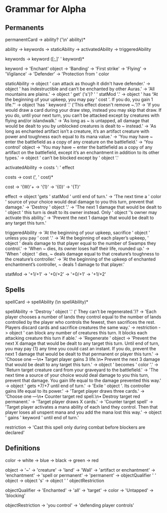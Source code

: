 # Grammar for Alpha

## Permanents
permanentCard -> ability? ('\n' ability)*

ability -> keywords
        -> staticAbility
        -> activatedAbility
        -> triggeredAbility

keywords -> keyword ([;,]' ' keyword)*

keyword -> 'Enchant' object
        -> 'Banding'
        -> 'First strike'
        -> 'Flying'
        -> 'Vigilance'
        -> 'Defender'
        -> 'Protection from ' color

staticAbility -> object ' can attack as though it didn't have defender.'
              -> object ' has indestructible and can’t be enchanted by other Auras.'
              -> 'All mountains are plains.'
              -> object ' get' ('s')? ' ' statMod '.'
              -> object ' has “At the beginning of your upkeep, you may pay ' cost '. If you do, you gain 1 life.”'
              -> object 'has ' keyword '.' ('This effect doesn't remove ~.')?
              -> 'If you would draw a card during your draw step, instead you may skip that draw. If you do, until your next turn, you can’t be attacked except by creatures with flying and/or islandwalk.'
              -> 'As long as ~ is untapped, all damage that would be dealt to you by unblocked creatures is dealt to ~ instead.'
              -> 'As long as enchanted artifact isn’t a creature, it’s an artifact creature with power and toughness each equal to its mana value.'
              -> 'You may have ~ enter the battlefield as a copy of any creature on the battlefield.'
              -> 'You control' object
              -> 'You may have ~ enter the battlefield as a copy of any artifact on the battlefield, except it’s an enchantment in addition to its other types.'
              -> object ' can’t be blocked except by ' object '.'
              
activatedAbility -> costs ': ' effect

costs -> cost (', ' cost)*

cost -> '{W}'+
     -> '{1}'
     -> '{0}'
     -> '{T}'

effect -> object 'gets ' statMod ' until end of turn.'
                 -> 'The next time a ' color ' source of your choice would deal damage to you this turn, prevent that damage.'
                 -> 'Destroy ' object '.'
                 -> 'The next 1 damage that would be dealt to ' object ' this turn is dealt to its owner instead. Only ' object '’s owner may activate this ability.'
                 -> 'Prevent the next 1 damage that would be dealt to any target this turn.'

triggeredAbility -> 'At the beginning of your upkeep, sacrifice ' object ' unless you pay ' cost '.'
                 -> 'At the beginning of each player’s upkeep, ' object ' deals damage to that player equal to the number of Swamps they control.'
                 -> 'When ~ dies, its owner loses half their life, rounded up.'
                 -> 'When ' object ' dies, ~ deals damage equal to that creature’s toughness to the creature’s controller.'
                 -> 'At the beginning of the upkeep of enchanted enchantment’s controller, ~ deals 1 damage to that player.'


statMod -> '+1/+1'
        -> '+0/+2'
        -> '+0/+1'
        -> '+1/+2'

## Spells

spellCard -> spellAbility (\n spellAbility)*

spellAbility -> 'Destroy ' object '.' (' They can’t be regenerated.')?
             -> 'Each player chooses a number of lands they control equal to the number of lands controlled by the player who controls the fewest, then sacrifices the rest. Players discard cards and sacrifice creatures the same way.'
             -> restriction
             -> object ' can block any number of creatures this turn. It blocks each attacking creature this turn if able.'
             -> 'Regenerate ' object
             -> 'Prevent the next X damage that would be dealt to any target this turn. Until end of turn, you may pay {1} any time you could cast an instant. If you do, prevent the next 1 damage that would be dealt to that permanent or player this turn.'
             -> 'Choose one —\n• Target player gains 3 life.\n• Prevent the next 3 damage that would be dealt to any target this turn.'
             -> object ' becomes ' color '.'
             -> 'Return target creature card from your graveyard to the battlefield.'
             -> 'The next time a source of your choice would deal damage to you this turn, prevent that damage. You gain life equal to the damage prevented this way.'
             -> object ' gets +7/+7 until end of turn.'
             -> 'Exile ' object '. Its controller gains life equal to its power.'
             -> 'Target player draws three cards.'
             -> 'Choose one —\n• Counter target red spell.\n• Destroy target red permanent.'
             -> 'Target player draws X cards.'
             -> 'Counter target spell'
             -> 'Target player activates a mana ability of each land they control. Then that player loses all unspent mana and you add the mana lost this way.'
             -> object ' gains ' keyword ' until end of turn.'

restriction -> 'Cast this spell only during combat before blockers are declared'

## Definitions
color -> white
      -> blue
      -> black
      -> green
      -> red

object -> '~'
       -> 'creature'
       -> 'land'
       -> 'Wall'
       -> 'artifact or enchantment'
       -> 'enchantment'
       -> 'spell or permanent'
       -> 'permanent'
       -> objectQualifier ' ' object
       -> object 's'
       -> object ' ' objectRestriction

objectQualifier -> 'Enchanted'
                -> 'all'
                -> 'target'
                -> color
                -> 'Untapped'
                -> 'blocking'

objectRestriction -> 'you control'
                  -> 'defending player controls'
